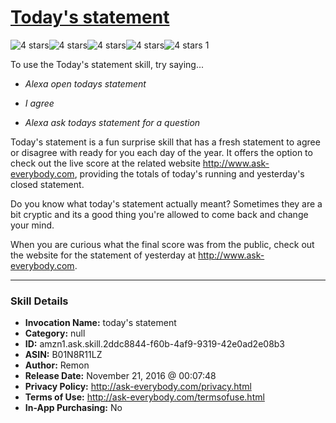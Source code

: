 # [Today's statement](http://alexa.amazon.com/#skills/amzn1.ask.skill.2ddc8844-f60b-4af9-9319-42e0ad2e08b3)
![4 stars](../../images/ic_star_black_18dp_1x.png)![4 stars](../../images/ic_star_black_18dp_1x.png)![4 stars](../../images/ic_star_black_18dp_1x.png)![4 stars](../../images/ic_star_black_18dp_1x.png)![4 stars](../../images/ic_star_border_black_18dp_1x.png) 1

To use the Today's statement skill, try saying...

* *Alexa open todays statement*

* *I agree*

* *Alexa ask todays statement for a question*

Today's statement is a fun surprise skill that has a fresh statement to agree or disagree with ready for you each day of the year. It offers the option to check out the live score at the related website http://www.ask-everybody.com, providing the totals of today's running and yesterday's closed statement. 

Do you know what today's statement actually meant? Sometimes they are a bit cryptic and its a good thing you're allowed to come back and change your mind. 

When you are curious what the final score was from the public, check out the website for the statement of yesterday at http://www.ask-everybody.com.

***

### Skill Details

* **Invocation Name:** today's statement
* **Category:** null
* **ID:** amzn1.ask.skill.2ddc8844-f60b-4af9-9319-42e0ad2e08b3
* **ASIN:** B01N8R11LZ
* **Author:** Remon
* **Release Date:** November 21, 2016 @ 00:07:48
* **Privacy Policy:** http://ask-everybody.com/privacy.html
* **Terms of Use:** http://ask-everybody.com/termsofuse.html
* **In-App Purchasing:** No
